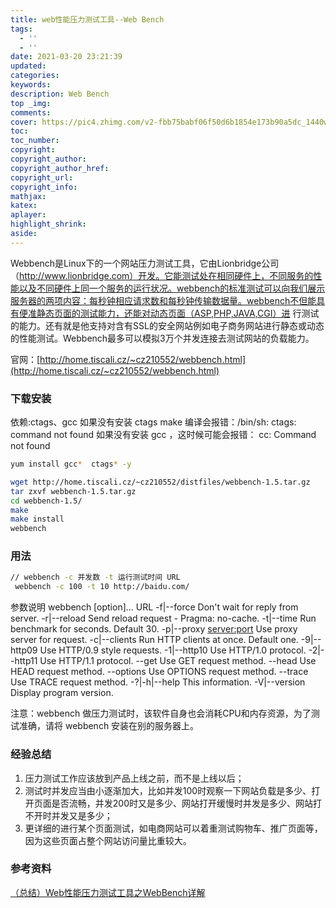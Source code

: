 ```yaml
---
title: web性能压力测试工具--Web Bench
tags:
  - ''
  - ''
date: 2021-03-20 23:21:39
updated:
categories:
keywords:
description: Web Bench
top _img:
comments:
cover: https://pic4.zhimg.com/v2-fbb75babf06f50d6b1854e173b90a5dc_1440w.jpg
toc:
toc_number:
copyright:
copyright_author:
copyright_author_href:
copyright_url:
copyright_info:
mathjax:
katex:
aplayer:
highlight_shrink:
aside:
---
```

Webbench是Linux下的一个网站压力测试工具，它由Lionbridge公司（http://www.lionbridge.com）开发。它能测试处在相同硬件上，不同服务的性能以及不同硬件上同一个服务的运行状况。webbench的标准测试可以向我们展示服务器的两项内容：每秒钟相应请求数和每秒钟传输数据量。webbench不但能具有便准静态页面的测试能力，还能对动态页面（ASP,PHP,JAVA,CGI）进 行测试的能力。还有就是他支持对含有SSL的安全网站例如电子商务网站进行静态或动态的性能测试。Webbench最多可以模拟3万个并发连接去测试网站的负载能力。

官网：[http://home.tiscali.cz/~cz210552/webbench.html](http://home.tiscali.cz/~cz210552/webbench.html)

### 下载安装

依赖:ctags、gcc
如果没有安装 ctags make 编译会报错：/bin/sh: ctags: command not found
如果没有安装 gcc ，这时候可能会报错：
cc: Command not found
```bash
yum install gcc*  ctags* -y
```

```bash
wget http://home.tiscali.cz/~cz210552/distfiles/webbench-1.5.tar.gz
tar zxvf webbench-1.5.tar.gz 
cd webbench-1.5/
make
make install
webbench
```

### 用法
```bash
// webbench -c 并发数 -t 运行测试时间 URL
 webbench -c 100 -t 10 http://baidu.com/
```
参数说明
webbench [option]... URL
 -f|--force Don't wait for reply from server.
 -r|--reload Send reload request - Pragma: no-cache.
 -t|--time <sec> Run benchmark for <sec> seconds. Default 30.
 -p|--proxy <server:port> Use proxy server for request.
 -c|--clients <n> Run <n> HTTP clients at once. Default one.
 -9|--http09 Use HTTP/0.9 style requests.
 -1|--http10 Use HTTP/1.0 protocol.
 -2|--http11 Use HTTP/1.1 protocol.
 --get Use GET request method.
 --head Use HEAD request method.
 --options Use OPTIONS request method.
 --trace Use TRACE request method.
 -?|-h|--help This information.
 -V|--version Display program version.


注意：webbench 做压力测试时，该软件自身也会消耗CPU和内存资源，为了测试准确，请将 webbench 安装在别的服务器上。

### 经验总结
1. 压力测试工作应该放到产品上线之前，而不是上线以后；
2. 测试时并发应当由小逐渐加大，比如并发100时观察一下网站负载是多少、打开页面是否流畅，并发200时又是多少、网站打开缓慢时并发是多少、网站打不开时并发又是多少；
3. 更详细的进行某个页面测试，如电商网站可以着重测试购物车、推广页面等，因为这些页面占整个网站访问量比重较大。

### 参考资料
[（总结）Web性能压力测试工具之WebBench详解](http://www.ha97.com/4623.html)